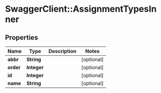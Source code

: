 # SwaggerClient::AssignmentTypesInner

## Properties
Name | Type | Description | Notes
------------ | ------------- | ------------- | -------------
**abbr** | **String** |  | [optional] 
**order** | **Integer** |  | [optional] 
**id** | **Integer** |  | [optional] 
**name** | **String** |  | [optional] 

